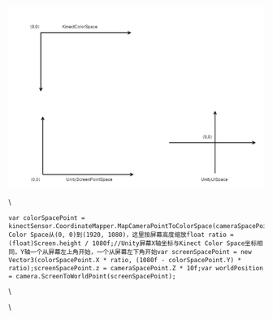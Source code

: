 ![](Unity与Kinect坐标转换_files/98c30079e77108f2c23ab0785b9f0173.png)

\

<div>

``` {.prettyprint .linenums .prettyprinted style=""}
var colorSpacePoint = kinectSensor.CoordinateMapper.MapCameraPointToColorSpace(cameraSpacePoint);//Kinect Color Space从(0, 0)到(1920, 1080)，这里按屏幕高度缩放float ratio = (float)Screen.height / 1080f;//Unity屏幕X轴坐标与Kinect Color Space坐标相同，Y轴一个从屏幕左上角开始，一个从屏幕左下角开始var screenSpacePoint = new Vector3(colorSpacePoint.X * ratio, (1080f - colorSpacePoint.Y) * ratio);screenSpacePoint.z = cameraSpacePoint.Z * 10f;var worldPosition = camera.ScreenToWorldPoint(screenSpacePoint);
```

</div>

<div>

\

</div>

\

